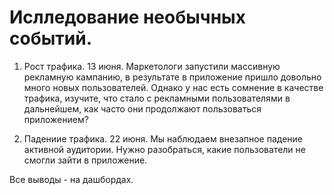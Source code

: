 
# Ислледование необычных событий.

1. Рост трафика. 13 июня. Маркетологи запустили массивную рекламную кампанию, в результате в приложение пришло довольно много новых пользователей. Однако у нас есть сомнение в качестве трафика, изучите, что стало с рекламными пользователями в дальнейшем, как часто они продолжают пользоваться приложением?

2. Падениие трафика. 22 июня. Мы наблюдаем внезапное падение активной аудитории. Нужно разобраться, какие пользователи не смогли зайти в приложение.

Все выводы - на дашбордах.